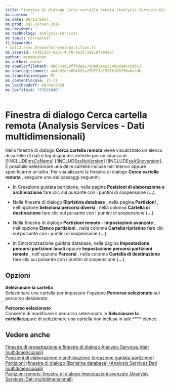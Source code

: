 ```yaml
---
title: Finestra di dialogo Cerca cartella remota (Analysis Services-Dati multidimensionali) | Microsoft Docs
ms.custom: ''
ms.date: 06/13/2017
ms.prod: sql-server-2014
ms.reviewer: ''
ms.technology: analysis-services
ms.topic: conceptual
f1_keywords:
- sql12.asvs.browseforremotepartition.f1
ms.assetid: 1438c355-6a2c-4cf8-9b1d-19116fab45e7
author: minewiskan
ms.author: owend
ms.openlocfilehash: 0b6743a58ffbdea1790ad2a42c5402daa5c99b53
ms.sourcegitcommit: ad4d92dce894592a259721a1571b1d8736abacdb
ms.translationtype: MT
ms.contentlocale: it-IT
ms.lasthandoff: 08/04/2020
ms.locfileid: "87625848"
---
```

# <a name="browse-for-remote-folder-dialog-box-analysis-services---multidimensional-data"></a>Finestra di dialogo Cerca cartella remota (Analysis Services - Dati multidimensionali)
  Nella finestra di dialogo **Cerca cartella remota** viene visualizzato un elenco di cartelle di dati e log disponibili definite per un'istanza di [!INCLUDE[msCoName](../includes/msconame-md.md)] [!INCLUDE[ssNoVersion](../includes/ssnoversion-md.md)] [!INCLUDE[ssASnoversion](../includes/ssasnoversion-md.md)]. È possibile selezionare una delle cartelle incluse nell'elenco oppure specificarne un'altra. Per visualizzare la finestra di dialogo **Cerca cartella remota** , eseguire uno dei passaggi seguenti:  
  
-   In Creazione guidata partizione, nella pagina **Posizioni di elaborazione e archiviazione** fare clic sul pulsante con i puntini di sospensione (**...**).  
  
-   Nella finestra di dialogo **Ripristina database** , nella pagina **Partizioni** , nell'opzione **Seleziona percorsi diversi** , nella colonna **Cartella di destinazione** fare clic sul pulsante con i puntini di sospensione (**...**).  
  
-   Nella finestra di dialogo **Partizioni remote - Impostazioni avanzate** , nell'opzione **Elenco partizioni** , nella colonna **Cartella ripristino** fare clic sul pulsante con i puntini di sospensione (**...**).  
  
-   In Sincronizzazione guidata database, nella pagina **Impostazione percorsi partizioni locali** oppure **Impostazione percorsi partizioni remote** , nell'opzione **Percorsi** , nella colonna **Cartella di destinazione** fare clic sul pulsante con i puntini di sospensione (**...**).  
  
## <a name="options"></a>Opzioni  
 **Selezionare la cartella**  
 Selezionare una cartella per impostare l'opzione **Percorso selezionato** sul percorso desiderato.  
  
 **Percorso selezionato**  
 Consente di modificare il percorso selezionato in **Selezionare la cartella**oppure di selezionare una cartella non inclusa in tale **** elenco.  
  
## <a name="see-also"></a>Vedere anche  
 [Finestre di progettazione e finestre di dialogo Analysis Services &#40;dati multidimensionali&#41;](analysis-services-designers-and-dialog-boxes-multidimensional-data.md)   
 [Posizioni di elaborazione e archiviazione &#40;creazione guidata partizione&#41;](processing-and-storage-locations-partition-wizard.md)   
 [Partizioni &#40;finestra di dialogo Ripristina database&#41; &#40;Analysis Services Dati multidimensionali&#41;](partitions-restore-database-dialog-box-analysis-services-multidimensional-data.md)   
 [Partizioni remote-finestra di dialogo Impostazioni avanzate &#40;Analysis Services-Dati multidimensionali&#41;](remote-partitions-advanced-settings-dialog-analysis-services-multidimensional-data.md)  
  
  
